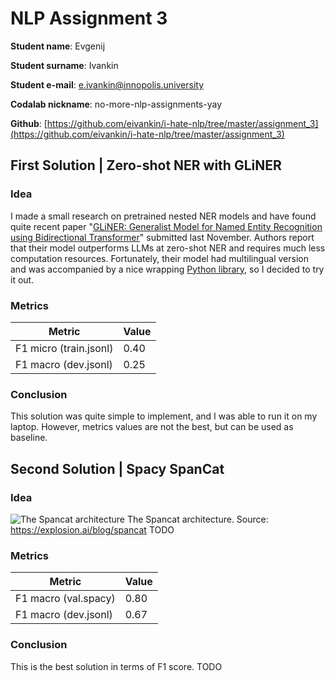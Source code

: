 # NLP Assignment 3

**Student name**: Evgenij

**Student surname**: Ivankin

**Student e-mail**: e.ivankin@innopolis.university

**Codalab nickname**: no-more-nlp-assignments-yay

**Github**:
[https://github.com/eivankin/i-hate-nlp/tree/master/assignment_3](https://github.com/eivankin/i-hate-nlp/tree/master/assignment_3)

## First Solution | Zero-shot NER with GLiNER

### Idea

I made a small research on pretrained nested NER models and have found quite recent
paper "[GLiNER: Generalist Model for Named Entity Recognition using Bidirectional Transformer](https://arxiv.org/abs/2311.08526)"
submitted last November. Authors report that their model outperforms LLMs at zero-shot NER and
requires much less computation resources. Fortunately, their model had multilingual version and was
accompanied by a nice wrapping [Python library](https://github.com/urchade/GLiNER), so I decided to
try it out.

### Metrics

| Metric                 | Value |
|------------------------|-------|
| F1 micro (train.jsonl) | 0.40  |
| F1 macro (dev.jsonl)   | 0.25  |

### Conclusion

This solution was quite simple to implement, and I was able to run it on my laptop. However, metrics
values are not the best, but can be used as baseline.

## Second Solution | Spacy SpanCat

### Idea
![The Spancat architecture](img.png)
The Spancat architecture. Source: https://explosion.ai/blog/spancat
TODO


### Metrics
| Metric               | Value |
|----------------------|-------|
| F1 macro (val.spacy) | 0.80  |
| F1 macro (dev.jsonl) | 0.67  |

### Conclusion
This is the best solution in terms of F1 score.
TODO